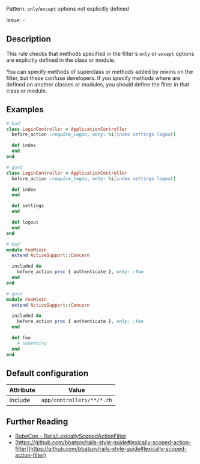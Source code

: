 Pattern: `only`/`except` options not explicitly defined 

Issue: -

## Description

This rule checks that methods specified in the filter's `only` or `except` options are explicitly defined in the class or module.

You can specify methods of superclass or methods added by mixins on the filter, but these confuse developers. If you specify methods where are defined on another classes or modules, you should define the filter in that class or module.

## Examples

```ruby
# bad
class LoginController < ApplicationController
  before_action :require_login, only: %i[index settings logout]

  def index
  end
end

# good
class LoginController < ApplicationController
  before_action :require_login, only: %i[index settings logout]

  def index
  end

  def settings
  end

  def logout
  end
end
```
```ruby
# bad
module FooMixin
  extend ActiveSupport::Concern

  included do
    before_action proc { authenticate }, only: :foo
  end
end

# good
module FooMixin
  extend ActiveSupport::Concern

  included do
    before_action proc { authenticate }, only: :foo
  end

  def foo
    # something
  end
end
```

## Default configuration

Attribute | Value
--- | ---
Include | `app/controllers/**/*.rb`

## Further Reading

* [RuboCop - Rails/LexicallyScopedActionFilter](https://docs.rubocop.org/rubocop-rails/cops_rails.html#railslexicallyscopedactionfilter)
* [https://github.com/bbatsov/rails-style-guide#lexically-scoped-action-filter](https://github.com/bbatsov/rails-style-guide#lexically-scoped-action-filter)
